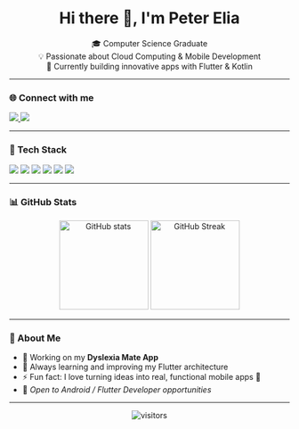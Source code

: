 <h1 align="center">Hi there 👋, I'm Peter Elia</h1>

<p align="center">
🎓 Computer Science Graduate <br>
💡 Passionate about Cloud Computing & Mobile Development <br>
🚀 Currently building innovative apps with Flutter & Kotlin
</p>

---

### 🌐 Connect with me
<p align="left">
  <a href="https://www.linkedin.com/in/peter-elia-648485240/" target="_blank">
    <img src="https://img.shields.io/badge/LinkedIn-%230077B5.svg?style=for-the-badge&logo=LinkedIn&logoColor=white" />
  </a>
  <a href="mailto:peterelia914@gmail.com">
    <img src="https://img.shields.io/badge/Gmail-D14836.svg?style=for-the-badge&logo=Gmail&logoColor=white" />
  </a>
</p>

---

### 🧰 Tech Stack
<p align="left">
  <img src="https://img.shields.io/badge/Flutter-%2302569B.svg?style=for-the-badge&logo=flutter&logoColor=white" />
  <img src="https://img.shields.io/badge/Dart-%230175C2.svg?style=for-the-badge&logo=dart&logoColor=white" />
  <img src="https://img.shields.io/badge/Kotlin-%230095D5.svg?style=for-the-badge&logo=kotlin&logoColor=white" />
  <img src="https://img.shields.io/badge/Firebase-%23039BE5.svg?style=for-the-badge&logo=firebase&logoColor=white" />
  <img src="https://img.shields.io/badge/GitHub-%23121011.svg?style=for-the-badge&logo=github&logoColor=white" />
  <img src="https://img.shields.io/badge/Android-%233DDC84.svg?style=for-the-badge&logo=android&logoColor=white" />
</p>

---

### 📊 GitHub Stats
<p align="center">
  <img src="https://github-readme-stats.vercel.app/api?username=peterelia22&show_icons=true&theme=tokyonight" alt="GitHub stats" height="160"/>
  <img src="https://github-readme-streak-stats.herokuapp.com/?user=peterelia22&theme=tokyonight" alt="GitHub Streak" height="160"/>
</p>

---

### 🧠 About Me
- 🔭 Working on my **Dyslexia Mate App**
- 🌱 Always learning and improving my Flutter architecture
- ⚡ Fun fact: I love turning ideas into real, functional mobile apps 🚀
- 💼 *Open to Android / Flutter Developer opportunities*

---

<p align="center">
  <img src="https://visitor-badge.laobi.icu/badge?page_id=peterelia22.peterelia22" alt="visitors"/>
</p>

